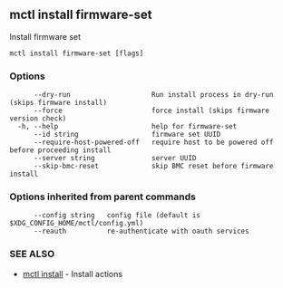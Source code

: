 [Auto generated by spf13/cobra]: <>

## mctl install firmware-set

Install firmware set

```
mctl install firmware-set [flags]
```

### Options

```
      --dry-run                    Run install process in dry-run (skips firmware install)
      --force                      force install (skips firmware version check)
  -h, --help                       help for firmware-set
      --id string                  firmware set UUID
      --require-host-powered-off   require host to be powered off before proceeding install
      --server string              server UUID
      --skip-bmc-reset             skip BMC reset before firmware install
```

### Options inherited from parent commands

```
      --config string   config file (default is $XDG_CONFIG_HOME/mctl/config.yml)
      --reauth          re-authenticate with oauth services
```

### SEE ALSO

* [mctl install](mctl_install.md)	 - Install actions

